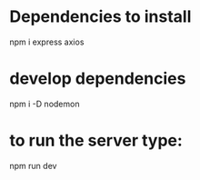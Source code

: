 # Dependencies to install

npm i express axios

# develop dependencies

npm i -D nodemon

# to run the server type:

npm run dev
